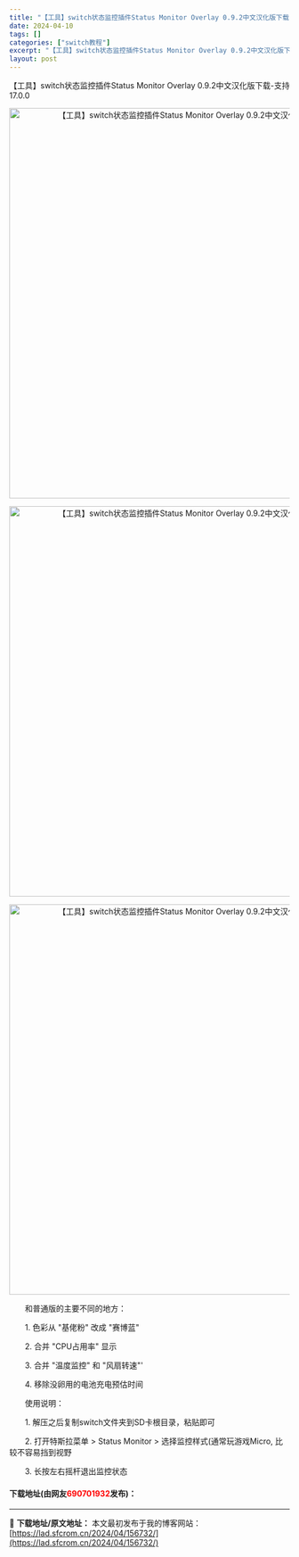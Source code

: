 ```yaml
---
title: "【工具】switch状态监控插件Status Monitor Overlay 0.9.2中文汉化版下载-支持17.0.0"
date: 2024-04-10
tags: []
categories: ["switch教程"]
excerpt: "【工具】switch状态监控插件Status Monitor Overlay 0.9.2中文汉化版下载-支持17.0.0 　　和普通版的主要不同的地方： 　　1. 色彩从 &quot;基佬粉&quot; 改成 &quot;赛博蓝&quot; 　　2. 合并 &quot;CPU占用率&quot; 显示&hellip;"
layout: post
---
```


 <p>【工具】switch状态监控插件Status Monitor Overlay 0.9.2中文汉化版下载-支持17.0.0</p> <div> <div> <p align="center"><img align="" border="0" src="https://lad.sfcrom.cn/wp-content/uploads/2024/04/20240410_661633480b63d.webp" width="700" alt="【工具】switch状态监控插件Status Monitor Overlay 0.9.2中文汉化版下载-支持17.0.0" /></p></div> <p align="center"><img align="" border="0" src="https://lad.sfcrom.cn/wp-content/uploads/2024/04/20240410_6616334884fe0.webp" width="700" alt="【工具】switch状态监控插件Status Monitor Overlay 0.9.2中文汉化版下载-支持17.0.0" /></p> <p align="center"><img align="" border="0" src="https://lad.sfcrom.cn/wp-content/uploads/2024/04/20240410_66163348e5488.webp" width="700" alt="【工具】switch状态监控插件Status Monitor Overlay 0.9.2中文汉化版下载-支持17.0.0" /></p></div> <p>　　和普通版的主要不同的地方：</p> <p>　　1. 色彩从 &quot;基佬粉&quot; 改成 &quot;赛博蓝&quot;</p> <p>　　2. 合并 &quot;CPU占用率&quot; 显示</p> <p>　　3. 合并 &quot;温度监控&quot; 和 &quot;风扇转速&quot;&#39;</p> <p>　　4. 移除没卵用的电池充电预估时间</p> <p>　　使用说明：</p> <p>　　1. 解压之后复制switch文件夹到SD卡根目录，粘贴即可</p> <p>　　2. 打开特斯拉菜单 &gt; Status Monitor &gt; 选择监控样式(通常玩游戏Micro, 比较不容易挡到视野</p> <p>　　3. 长按左右摇杆退出监控状态</p> <p><h4>下载地址(由网友<font color="red">690701932</font>发布)：</h4></p> 

---
📖 **下载地址/原文地址：** 本文最初发布于我的博客网站：[https://lad.sfcrom.cn/2024/04/156732/](https://lad.sfcrom.cn/2024/04/156732/)
